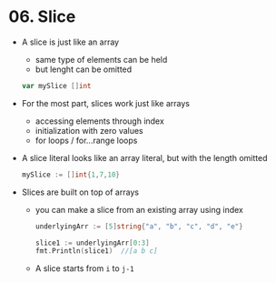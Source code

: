 # 06. Slice

- A slice is just like an array

  - same type of elements can be held
  - but lenght can be omitted

  ```go
  var mySlice []int
  ```

- For the most part, slices work just like arrays

  - accessing elements through index
  - initialization with zero values
  - for loops / for...range loops

- A slice literal looks like an array literal, but with the length omitted

  ```go
  mySlice := []int{1,7,10}
  ```

- Slices are built on top of arrays

  - you can make a slice from an existing array using index

    ```go
    underlyingArr := [5]string{"a", "b", "c", "d", "e"}
    
    slice1 := underlyingArr[0:3]
    fmt.Println(slice1)  //[a b c]
    ```

  - A slice starts from `i` to `j-1`